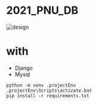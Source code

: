 # 2021_PNU_DB
![design](https://user-images.githubusercontent.com/23546441/144033105-e4e581bc-e45e-41e5-977f-ba65ccd03d3b.PNG)

# with
- Django
- Mysql

``` shell
python -m venv .projectEnv
.projectEnv\Scripts\activate.bat
pip install -r requirements.txt
```
